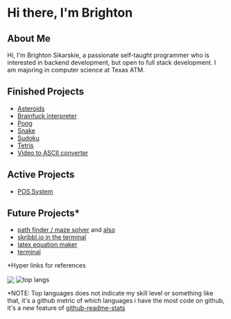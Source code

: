 <h1>Hi there, I'm Brighton</h1>

<h2>About Me</h2>
Hi, I'm Brighton Sikarskie, a passionate self-taught programmer who is interested in backend development, but open to full stack development. I am majoring in computer science at Texas ATM.

<h2>Finished Projects</h2>

- [Asteroids](https://github.com/bsikar/asteroids)
- [Brainfuck interpreter](https://github.com/bsikar/brainfuck)
- [Pong](https://github.com/bsikar/pong)
- [Snake](https://github.com/bsikar/snake)
- [Sudoku](https://github.com/bsikar/sudoku)
- [Tetris](https://github.com/bsikar/tetris)
- [Video to ASCII converter](https://github.com/bsikar/video-to-ascii)

<h2>Active Projects</h2>

- [POS System](https://github.com/bsikar/pos-system)

<h2>Future Projects*</h2>

- [path finder / maze solver](https://github.com/AshishS-1123/Maze-Solver) and [also](https://github.com/ivan-ristovic/maze-pathfinder)
- [skribbl.io in the terminal](https://github.com/elkowar/Termibbl)
- [latex equation maker](https://github.com/marktext/marktext)
- [terminal](https://st.suckless.org/)

*Hyper links for references

<a><img align="center" src="https://github-readme-stats.vercel.app/api?username=bsikar&show_icons=true&theme=dark"/></a>
<a><img align="center" alt="top langs" src="https://github-readme-stats.vercel.app/api/top-langs/?username=bsikar&layout=compact&langs_count=8&theme=dark&count_private=false"/></a>


*NOTE: Top languages does not indicate my skill level or something like that, it's a github metric of which languages i have the most code on github, it's a new feature of [github-readme-stats](https://github.com/anuraghazra/github-readme-stats)<br/>

